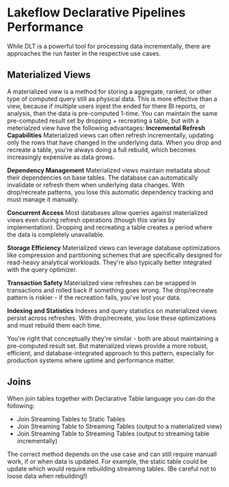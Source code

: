 # Lakeflow Declarative Pipelines Performance
While DLT is a powerful tool for processing data incrementally, there are approaches the run faster in the respective use cases.

## Materialized Views
A materialized view is a method for storing a aggregate, ranked, or other type of computed query still as physical data. This is more effective than a view, because if multiple users injest the ended for there BI reports, or analysis, than the data is pre-computed 1-time. You can maintain the same pre-computed result set by dropping + recreating a table, but with a meterialzed view have the following advantages:
**Incremental Refresh Capabilities**
Materialized views can often refresh incrementally, updating only the rows that have changed in the underlying data. When you drop and recreate a table, you're always doing a full rebuild, which becomes increasingly expensive as data grows.

**Dependency Management**
Materialized views maintain metadata about their dependencies on base tables. The database can automatically invalidate or refresh them when underlying data changes. With drop/recreate patterns, you lose this automatic dependency tracking and must manage it manually.

**Concurrent Access**
Most databases allow queries against materialized views even during refresh operations (though this varies by implementation). Dropping and recreating a table creates a period where the data is completely unavailable.

**Storage Efficiency**
Materialized views can leverage database optimizations like compression and partitioning schemes that are specifically designed for read-heavy analytical workloads. They're also typically better integrated with the query optimizer.

**Transaction Safety**
Materialized view refreshes can be wrapped in transactions and rolled back if something goes wrong. The drop/recreate pattern is riskier - if the recreation fails, you've lost your data.

**Indexing and Statistics**
Indexes and query statistics on materialized views persist across refreshes. With drop/recreate, you lose these optimizations and must rebuild them each time.

You're right that conceptually they're similar - both are about maintaining a pre-computed result set. But materialized views provide a more robust, efficient, and database-integrated approach to this pattern, especially for production systems where uptime and performance matter.

## Joins
When join tables together with Declarative Table language you can do the following:
- Join Streaming Tables to Static Tables
- Join Streaming Table to Streaming Tables (output to a materialized view)
- Join Streaming Table to Streaming Tables (output to streaming table incrementally)

The correct method depends on the use case and can still require manuall work, if or when data is updated. For example, the static table could be update which would require rebuilding streaming tables. (Be careful not to loose data when rebuilding!)
